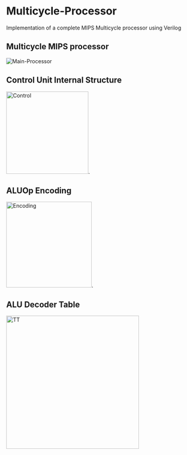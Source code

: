 # Multicycle-Processor
Implementation of a complete MIPS Multicycle processor using Verilog
## Multicycle MIPS processor
![Main-Processor](https://github.com/KeshavBaldeva/Multicycle-Processor/assets/152970391/f4a9920d-16f9-4066-9999-e18cfddfcefc)
## Control Unit Internal Structure
<img width="219" alt="Control" src="https://github.com/KeshavBaldeva/Multicycle-Processor/assets/152970391/6a8e0c1c-6075-42a2-bf28-5a3930c23884">.
## ALUOp Encoding
<img width="228" alt="Encoding" src="https://github.com/KeshavBaldeva/Multicycle-Processor/assets/152970391/b6a0d814-ce8d-415a-a508-b6911ca5d52e">.
## ALU Decoder Table
<img width="354" alt="TT" src="https://github.com/KeshavBaldeva/Multicycle-Processor/assets/152970391/b4b199b2-e527-45ea-adf6-6f3877c60df7">
